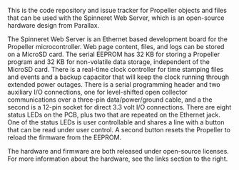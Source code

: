 This is the code repository and issue tracker for Propeller objects and files that can be used with the Spinneret Web Server, which is an open-source hardware design from Parallax.

The Spinneret Web Server is an Ethernet based development board for the Propeller microcontroller. Web page content, files, and logs can be stored on a MicroSD card. The serial EEPROM has 32 KB for storing a Propeller program and 32 KB for non-volatile data storage, independent of the MicroSD card. There is a real-time clock controller for time stamping files and events and a backup capacitor that will keep the clock running through extended power outages. There is a serial programming header and two auxiliary I/O connections, one for level-shifted open collector communications over a three-pin data/power/ground cable, and a the second is a 12-pin socket for direct 3.3 volt I/O connections. There are eight status LEDs on the PCB, plus two that are repeated on the Ethernet jack. One of the status LEDs is user controllable and shares a line with a button that can be read under user control. A second button resets the Propeller to reload the firmware from the EEPROM.

The hardware and firmware are both released under open-source licenses.  For more information about the hardware, see the links section to the right.